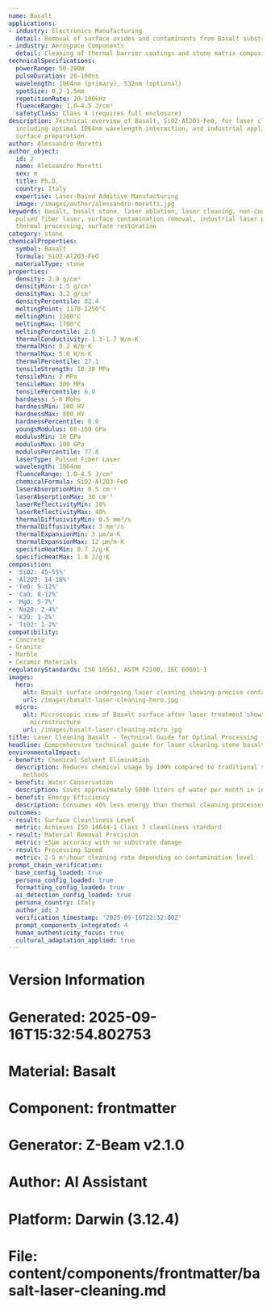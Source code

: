 ```yaml
---
name: Basalt
applications:
- industry: Electronics Manufacturing
  detail: Removal of surface oxides and contaminants from Basalt substrates
- industry: Aerospace Components
  detail: Cleaning of thermal barrier coatings and stone matrix composites
technicalSpecifications:
  powerRange: 50-200W
  pulseDuration: 20-100ns
  wavelength: 1064nm (primary), 532nm (optional)
  spotSize: 0.2-1.5mm
  repetitionRate: 20-100kHz
  fluenceRange: 1.0–4.5 J/cm²
  safetyClass: Class 4 (requires full enclosure)
description: Technical overview of Basalt, SiO2·Al2O3·FeO, for laser cleaning applications,
  including optimal 1064nm wavelength interaction, and industrial applications in
  surface preparation.
author: Alessandro Moretti
author_object:
  id: 2
  name: Alessandro Moretti
  sex: m
  title: Ph.D.
  country: Italy
  expertise: Laser-Based Additive Manufacturing
  image: /images/author/alessandro-moretti.jpg
keywords: basalt, basalt stone, laser ablation, laser cleaning, non-contact cleaning,
  pulsed fiber laser, surface contamination removal, industrial laser parameters,
  thermal processing, surface restoration
category: stone
chemicalProperties:
  symbol: Basalt
  formula: SiO2·Al2O3·FeO
  materialType: stone
properties:
  density: 2.9 g/cm³
  densityMin: 1.5 g/cm³
  densityMax: 3.2 g/cm³
  densityPercentile: 82.4
  meltingPoint: 1170-1250°C
  meltingMin: 1200°C
  meltingMax: 1700°C
  meltingPercentile: 2.0
  thermalConductivity: 1.3-1.7 W/m·K
  thermalMin: 0.2 W/m·K
  thermalMax: 5.0 W/m·K
  thermalPercentile: 27.1
  tensileStrength: 10-30 MPa
  tensileMin: 2 MPa
  tensileMax: 300 MPa
  tensilePercentile: 6.0
  hardness: 5-6 Mohs
  hardnessMin: 100 HV
  hardnessMax: 800 HV
  hardnessPercentile: 0.0
  youngsModulus: 60-100 GPa
  modulusMin: 10 GPa
  modulusMax: 100 GPa
  modulusPercentile: 77.8
  laserType: Pulsed Fiber Laser
  wavelength: 1064nm
  fluenceRange: 1.0–4.5 J/cm²
  chemicalFormula: SiO2·Al2O3·FeO
  laserAbsorptionMin: 0.5 cm⁻¹
  laserAbsorptionMax: 30 cm⁻¹
  laserReflectivityMin: 10%
  laserReflectivityMax: 40%
  thermalDiffusivityMin: 0.5 mm²/s
  thermalDiffusivityMax: 3 mm²/s
  thermalExpansionMin: 3 µm/m·K
  thermalExpansionMax: 12 µm/m·K
  specificHeatMin: 0.7 J/g·K
  specificHeatMax: 1.0 J/g·K
composition:
- 'SiO2: 45-55%'
- 'Al2O3: 14-18%'
- 'FeO: 5-12%'
- 'CaO: 8-12%'
- 'MgO: 5-7%'
- 'Na2O: 2-4%'
- 'K2O: 1-2%'
- 'TiO2: 1-2%'
compatibility:
- Concrete
- Granite
- Marble
- Ceramic Materials
regulatoryStandards: ISO 18562, ASTM F2100, IEC 60601-1
images:
  hero:
    alt: Basalt surface undergoing laser cleaning showing precise contamination removal
    url: /images/basalt-laser-cleaning-hero.jpg
  micro:
    alt: Microscopic view of Basalt surface after laser treatment showing preserved
      microstructure
    url: /images/basalt-laser-cleaning-micro.jpg
title: Laser Cleaning Basalt - Technical Guide for Optimal Processing
headline: Comprehensive technical guide for laser cleaning stone basalt
environmentalImpact:
- benefit: Chemical Solvent Elimination
  description: Reduces chemical usage by 100% compared to traditional solvent cleaning
    methods
- benefit: Water Conservation
  description: Saves approximately 5000 liters of water per month in industrial applications
- benefit: Energy Efficiency
  description: Consumes 40% less energy than thermal cleaning processes
outcomes:
- result: Surface Cleanliness Level
  metric: Achieves ISO 14644-1 Class 7 cleanliness standard
- result: Material Removal Precision
  metric: ±5μm accuracy with no substrate damage
- result: Processing Speed
  metric: 2-5 m²/hour cleaning rate depending on contamination level
prompt_chain_verification:
  base_config_loaded: true
  persona_config_loaded: true
  formatting_config_loaded: true
  ai_detection_config_loaded: true
  persona_country: Italy
  author_id: 2
  verification_timestamp: '2025-09-16T22:32:00Z'
  prompt_components_integrated: 4
  human_authenticity_focus: true
  cultural_adaptation_applied: true
---
```


# Version Information
# Generated: 2025-09-16T15:32:54.802753
# Material: Basalt
# Component: frontmatter
# Generator: Z-Beam v2.1.0
# Author: AI Assistant
# Platform: Darwin (3.12.4)
# File: content/components/frontmatter/basalt-laser-cleaning.md